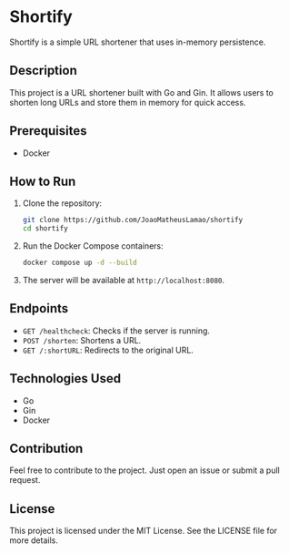 # Shortify

Shortify is a simple URL shortener that uses in-memory persistence.

## Description

This project is a URL shortener built with Go and Gin. It allows users to shorten long URLs and store them in memory for quick access.

## Prerequisites

- Docker

## How to Run

1. Clone the repository:

    ```sh
    git clone https://github.com/JoaoMatheusLamao/shortify
    cd shortify
    ```

2. Run the Docker Compose containers:

    ```sh
    docker compose up -d --build
    ```

3. The server will be available at `http://localhost:8080`.

## Endpoints

- `GET /healthcheck`: Checks if the server is running.
- `POST /shorten`: Shortens a URL.
- `GET /:shortURL`: Redirects to the original URL.

## Technologies Used

- Go
- Gin
- Docker

## Contribution

Feel free to contribute to the project. Just open an issue or submit a pull request.

## License

This project is licensed under the MIT License. See the LICENSE file for more details.
